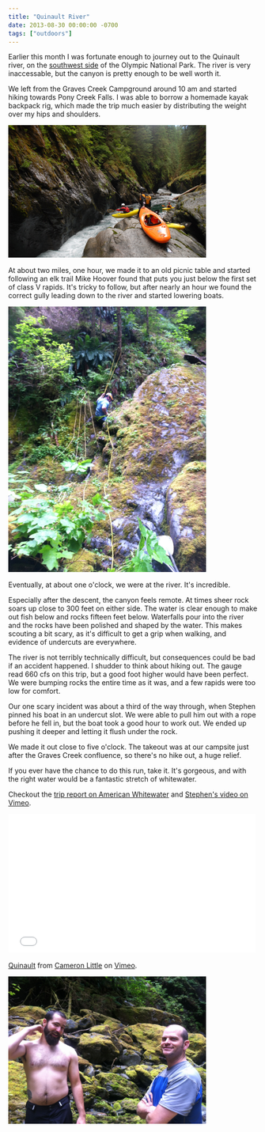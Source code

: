 ```yaml
---
title: "Quinault River"
date: 2013-08-30 00:00:00 -0700
tags: ["outdoors"]
---
```


Earlier this month I was fortunate enough to journey out to the Quinault river,
on the [southwest
side](https://www.google.com/maps/preview#!q=Graves+Creek+Campground&data=!1m4!1m3!1d12674!2d-123.5797121!3d47.5723791!2m1!1e3!4m10!1m9!4m8!1m3!1d811145!2d-123.5807115!3d47.5706261!3m2!1i1029!2i904!4f13.1&fid=7)
of the Olympic National Park. The river is very inaccessable, but the canyon is
pretty enough to be well worth it.

We left from the Graves Creek Campground around 10 am and started hiking
towards Pony Creek Falls. I was able to borrow a homemade kayak backpack rig,
which made the trip much easier by distributing the weight over my hips and
shoulders.

<img src="quinault-1.jpeg" alt="Obligatory trailhead
shot" style="max-width: 400px;">

At about two miles, one hour, we made it to an old picnic table and started
following an elk trail Mike Hoover found that puts you just below the first set
of class V rapids. It's tricky to follow, but after nearly an hour we found the
correct gully leading down to the river and started lowering boats.

<img src="IMG_0020.jpg" alt="Tom finishing the last rappel" style="max-width: 400px;">

Eventually, at about one o'clock, we were at the river. It's incredible.

Especially after the descent, the canyon feels remote. At times sheer rock
soars up close to 300 feet on either side. The water is clear enough to make
out fish below and rocks fifteen feet below. Waterfalls pour into the river and
the rocks have been polished and shaped by the water. This makes scouting a bit
scary, as it's difficult to get a grip when walking, and evidence of undercuts
are everywhere.

The river is not terribly technically difficult, but consequences could be bad
if an accident happened. I shudder to think about hiking out. The gauge read
660 cfs on this trip, but a good foot higher would have been perfect. We were
bumping rocks the entire time as it was, and a few rapids were too low for
comfort.

Our one scary incident was about a third of the way through, when Stephen
pinned his boat in an undercut slot. We were able to pull him out with a rope
before he fell in, but the boat took a good hour to work out. We ended up
pushing it deeper and letting it flush under the rock.

We made it out close to five o'clock. The takeout was at our campsite just
after the Graves Creek confluence, so there's no hike out, a huge relief.

If you ever have the chance to do this run, take it. It's gorgeous, and with
the right water would be a fantastic stretch of whitewater.

Checkout the [trip report on American
Whitewater](http://www.americanwhitewater.org/content/Report/detail/id/885045/)
and [Stephen's video on Vimeo](https://vimeo.com/72695828).

<iframe src="//player.vimeo.com/video/72834549" width="500" height="281"
frameborder="0" webkitallowfullscreen mozallowfullscreen
allowfullscreen></iframe> <p><a href="http://vimeo.com/72834549">Quinault</a>
from <a href="http://vimeo.com/apexskier">Cameron Little</a> on <a
href="https://vimeo.com">Vimeo</a>.</p>

<img src="IMG_0022.JPG" alt="" style="max-width: 400px;">
